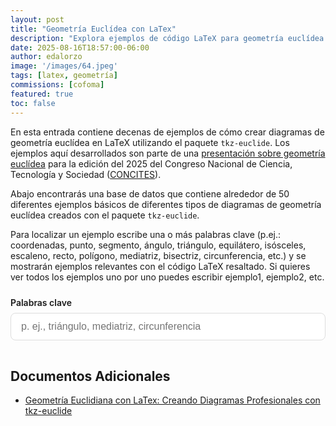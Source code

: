 ```yaml
---
layout: post
title: "Geometría Euclídea con LaTex"
description: "Explora ejemplos de código LaTeX para geometría euclídea utilizando tkz-euclide."
date: 2025-08-16T18:57:00-06:00
author: edalorzo
image: '/images/64.jpeg'
tags: [latex, geometría]
commissions: [cofoma]
featured: true
toc: false
---
```


En esta entrada contiene decenas de ejemplos de cómo crear diagramas de geometría euclídea en LaTeX utilizando el paquete `tkz-euclide`. 
Los ejemplos aquí desarrollados son parte de una [presentación sobre geometría euclídea][1] para la edición del 2025 del 
Congreso Nacional de Ciencia, Tecnología y Sociedad ([CONCITES][0]). 

Abajo encontrarás una base de datos que contiene alrededor de 50 diferentes ejemplos básicos de diferentes tipos de 
diagramas de geometría euclídea creados con el paquete `tkz-euclide`.


Para localizar un ejemplo escribe una o más palabras clave (p.ej.: coordenadas, punto, segmento, ángulo, triángulo, equilátero, isósceles, escaleno, recto, polígono, mediatriz, bisectriz, circunferencia, etc.) 
y se mostrarán ejemplos relevantes con el código LaTeX resaltado. Si quieres ver todos los ejemplos uno por uno puedes escribir ejemplo1, ejemplo2, etc.

<div class="tkz-search">
  <label for="tkz-query" class="tkz-label">Palabras clave</label>
  <input id="tkz-query" class="tkz-input" type="search" placeholder="p. ej., triángulo, mediatriz, circunferencia" autocomplete="off" />
  <div id="tkz-results" class="tkz-results" aria-live="polite"></div>
</div>

<style>
.tkz-search{margin:1.5rem 0}
.tkz-label{display:block;font-weight:600;margin-bottom:.5rem}
.tkz-input{width:100%;padding:.75rem 1rem;border:1px solid #dddddd;border-radius:8px;font-size:1rem}
.tkz-results{margin-top:1rem;display:grid;gap:1rem}
.tkz-example{border:1px solid #e5e7eb;border-radius:10px;padding:1rem}
.tkz-title{margin:0 0 .25rem 0;font-size:1.05rem}
.tkz-desc{margin:.25rem 0 .5rem 0;color:#555}
.tkz-tags{margin-top:.5rem}
.tkz-tag{display:inline-block;background:#f2f4f7;border-radius:999px;padding:.15rem .5rem;margin-right:.25rem;font-size:.85rem}
.tkz-empty,.tkz-error{color:#666}
.tkz-example details summary{cursor:pointer}
.tkz-example pre{max-width:100%;overflow:auto}
.tkz-figure{margin-top:.75rem}
.tkz-figure img{max-width:100%;height:auto;display:block;border:1px solid #e5e7eb;border-radius:8px}
.tkz-figcaption{font-size:.85rem;color:#666;margin-top:.25rem}
</style>

<link href="https://cdn.jsdelivr.net/npm/prismjs@1.29.0/themes/prism.min.css" rel="stylesheet" />
<link href="https://cdn.jsdelivr.net/npm/prismjs@1.29.0/plugins/toolbar/prism-toolbar.min.css" rel="stylesheet" />
<script src="https://cdn.jsdelivr.net/npm/prismjs@1.29.0/components/prism-core.min.js" defer></script>
<script src="https://cdn.jsdelivr.net/npm/prismjs@1.29.0/plugins/autoloader/prism-autoloader.min.js" defer></script>
<script src="https://cdn.jsdelivr.net/npm/prismjs@1.29.0/plugins/toolbar/prism-toolbar.min.js" defer></script>
<script>
  // Configurar Autoloader para cargar lenguaje LaTeX
  window.Prism = window.Prism || {}; 
  Prism.plugins = Prism.plugins || {}; 
  Prism.plugins.autoloader = Prism.plugins.autoloader || {}; 
  Prism.plugins.autoloader.languages_path = 'https://cdn.jsdelivr.net/npm/prismjs@1.29.0/components/';
</script>

<!-- JS específico del buscador -->
<script src="/js/tkz-search.js" defer></script>
 

## Documentos Adicionales

* [Geometría Euclidiana con LaTex: Creando Diagramas Profesionales con tkz-euclide][1] 

[0]: https://www.cientec.or.cr/programas/educadores-divulgadores/concites-m-2025
[1]: {{site.baseurl}}/documentos/concites-2025-taller-geometria-latex.pdf
